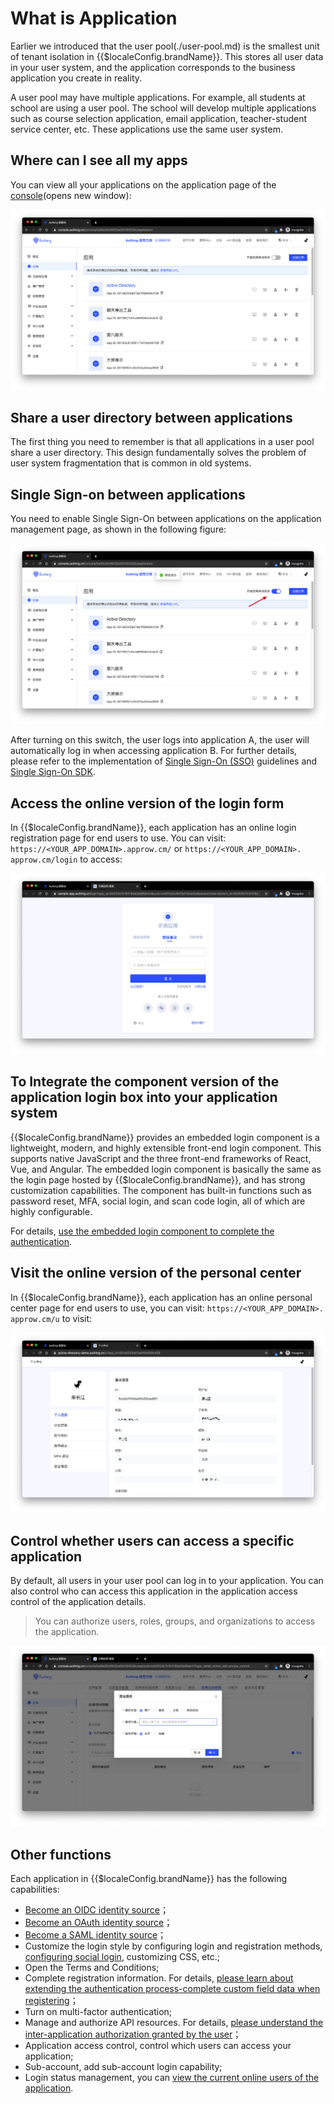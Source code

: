 # What is Application

<LastUpdated/>

Earlier we introduced that the user pool(./user-pool.md) is the smallest unit of tenant isolation in {{$localeConfig.brandName}}. This stores all user data in your user system, and the application corresponds to the business application you create in reality.

A user pool may have multiple applications. For example, all students at school are using a user pool. The school will develop multiple applications such as course selection application, email application, teacher-student service center, etc. These applications use the same user system.

## Where can I see all my apps

You can view all your applications on the application page of the [console](https://console.approw.com)(opens new window):

![](./images/Xnip2021-02-26_10-46-59.png)

## Share a user directory between applications

The first thing you need to remember is that all applications in a user pool share a user directory. This design fundamentally solves the problem of user system fragmentation that is common in old systems.

## Single Sign-on between applications

You need to enable Single Sign-On between applications on the application management page, as shown in the following figure:

![](./images/Xnip2021-02-26_10-48-40.png)

After turning on this switch, the user logs into application A, the user will automatically log in when accessing application B. For further details, please refer to the implementation of [Single Sign-On (SSO)](/guides/authentication/sso/) guidelines and [Single Sign-On SDK](/reference/sdk-for-sso.md).


## Access the online version of the login form

In {{$localeConfig.brandName}}, each application has an online login registration page for end users to use. You can visit:
`https://<YOUR_APP_DOMAIN>.approw.cm/` or `https://<YOUR_APP_DOMAIN>. approw.cm/login` to access:

![](./images/Xnip2021-02-26_11-13-39.png)

## To Integrate the component version of the application login box into your application system

{{$localeConfig.brandName}} provides an embedded login component is a lightweight, modern, and highly extensible front-end login component. This supports native JavaScript and the three front-end frameworks of React, Vue, and Angular. The embedded login component is basically the same as the login page hosted by {{$localeConfig.brandName}}, and has strong customization capabilities. The component has built-in functions such as password reset, MFA, social login, and scan code login, all of which are highly configurable.

For details, [use the embedded login component to complete the authentication](/guides/basics/authenticate-first-user/use-embeded-login-component/).

## Visit the online version of the personal center

In {{$localeConfig.brandName}}, each application has an online personal center page for end users to use, you can visit:
`https://<YOUR_APP_DOMAIN>. approw.cm/u` to visit:

![](./images/Xnip2021-02-26_11-09-29.png)

## Control whether users can access a specific application

By default, all users in your user pool can log in to your application. You can also control who can access this application in the application access control of the application details.

> You can authorize users, roles, groups, and organizations to access the application.

![](./images/Xnip2021-02-26_11-18-20.png)

## Other functions

Each application in {{$localeConfig.brandName}} has the following capabilities:

- [Become an OIDC identity source](/guides/federation/oidc.md)；
- [Become an OAuth identity source](/guides/federation/oauth.md)；
- [Become a SAML identity source](/guides/federation/saml.md)；
- Customize the login style by configuring login and registration methods, [configuring social login](/guides/connections), customizing CSS, etc.;
- Open the Terms and Conditions;
- Complete registration information. For details, [please learn about extending the authentication process-complete custom field data when registering](/guides/authentication/extensibility/user-defined-field.md)；
- Turn on multi-factor authentication;
- Manage and authorize API resources. For details, [please understand the inter-application authorization granted by the user](/guides/authorization/user-consent-authz.md)；
- Application access control, control which users can access your application;
- Sub-account, add sub-account login capability;
- Login status management, you can [view the current online users of the application](/guides/user/login-state.md).



